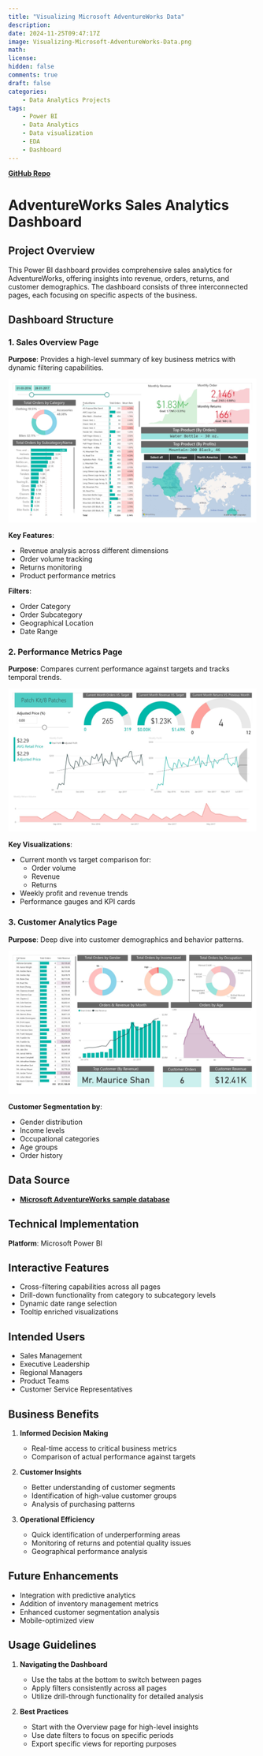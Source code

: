 ```yaml
---
title: "Visualizing Microsoft AdventureWorks Data"
description: 
date: 2024-11-25T09:47:17Z
image: Visualizing-Microsoft-AdventureWorks-Data.png
math: 
license: 
hidden: false
comments: true
draft: false
categories:
    - Data Analytics Projects
tags:
    - Power BI
    - Data Analytics
    - Data visualization
    - EDA
    - Dashboard
---
```


**[GitHub Repo](https://github.com/U77w41/Power-BI-Dashboards/tree/main/Visualizing-Microsoft-AdventureWorks-Data)**

# AdventureWorks Sales Analytics Dashboard

## Project Overview
This Power BI dashboard provides comprehensive sales analytics for AdventureWorks, offering insights into revenue, orders, returns, and customer demographics. The dashboard consists of three interconnected pages, each focusing on specific aspects of the business.

## Dashboard Structure

### 1. Sales Overview Page
**Purpose**: Provides a high-level summary of key business metrics with dynamic filtering capabilities.

![Page1](AdventureWorks_Dashboard1.jpg)

**Key Features**:
- Revenue analysis across different dimensions
- Order volume tracking
- Returns monitoring
- Product performance metrics

**Filters**:
- Order Category
- Order Subcategory
- Geographical Location
- Date Range

### 2. Performance Metrics Page
**Purpose**: Compares current performance against targets and tracks temporal trends.

![Page2](AdventureWorks_Dashboard2.jpg)

**Key Visualizations**:
- Current month vs target comparison for:
  - Order volume
  - Revenue
  - Returns
- Weekly profit and revenue trends
- Performance gauges and KPI cards

### 3. Customer Analytics Page
**Purpose**: Deep dive into customer demographics and behavior patterns.

![Page3](AdventureWorks_Dashboard3.jpg)

**Customer Segmentation by**:
- Gender distribution
- Income levels
- Occupational categories
- Age groups
- Order history

## Data Source
- **[Microsoft AdventureWorks sample database](https://learn.microsoft.com/en-us/sql/samples/adventureworks-install-configure?view=sql-server-ver16&tabs=ssms)**


## Technical Implementation
**Platform**: Microsoft Power BI

## Interactive Features
- Cross-filtering capabilities across all pages
- Drill-down functionality from category to subcategory levels
- Dynamic date range selection
- Tooltip enriched visualizations

## Intended Users
- Sales Management
- Executive Leadership
- Regional Managers
- Product Teams
- Customer Service Representatives

## Business Benefits
1. **Informed Decision Making**
   - Real-time access to critical business metrics
   - Comparison of actual performance against targets

2. **Customer Insights**
   - Better understanding of customer segments
   - Identification of high-value customer groups
   - Analysis of purchasing patterns

3. **Operational Efficiency**
   - Quick identification of underperforming areas
   - Monitoring of returns and potential quality issues
   - Geographical performance analysis

## Future Enhancements
- Integration with predictive analytics
- Addition of inventory management metrics
- Enhanced customer segmentation analysis
- Mobile-optimized view

## Usage Guidelines
1. **Navigating the Dashboard**
   - Use the tabs at the bottom to switch between pages
   - Apply filters consistently across all pages
   - Utilize drill-through functionality for detailed analysis

2. **Best Practices**
   - Start with the Overview page for high-level insights
   - Use date filters to focus on specific periods
   - Export specific views for reporting purposes